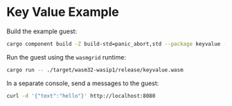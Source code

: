 # Key Value Example

Build the example guest:

```bash
cargo component build -Z build-std=panic_abort,std --package keyvalue --release
```

Run the guest using the `wasmgrid` runtime:

```bash
cargo run -- ./target/wasm32-wasip1/release/keyvalue.wasm
```

In a separate console, send a messages to the guest:

```bash
curl -d '{"text":"hello"}' http://localhost:8080
```
